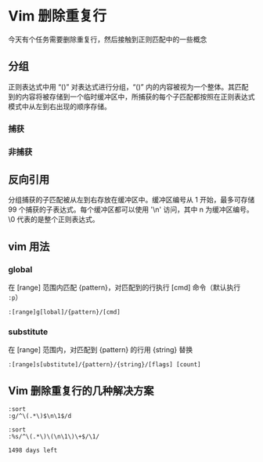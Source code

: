 # Vim 删除重复行
今天有个任务需要删除重复行，然后接触到正则匹配中的一些概念

## 分组
正则表达式中用 “()” 对表达式进行分组，“()” 内的内容被视为一个整体。其匹配到的内容将被存储到一个临时缓冲区中，所捕获的每个子匹配都按照在正则表达式模式中从左到右出现的顺序存储。

### 捕获
### 非捕获

## 反向引用
分组捕获的子匹配被从左到右存放在缓冲区中。缓冲区编号从 1 开始，最多可存储 99 个捕获的子表达式。每个缓冲区都可以使用 '\n' 访问，其中 n 为缓冲区编号。\0 代表的是整个正则表达式。

## vim 用法
### global
在 [range] 范围内匹配 {pattern}，对匹配到的行执行 [cmd] 命令（默认执行 `:p`）

```
:[range]g[lobal]/{pattern}/[cmd]
```
### substitute
在 [range] 范围内，对匹配到 {pattern} 的行用 {string} 替换

```
:[range]s[ubstitute]/{pattern}/{string}/[flags] [count]
```

## Vim 删除重复行的几种解决方案

```
:sort
:g/^\(.*\)$\n\1$/d
```

```
:sort
:%s/^\(.*\)\(\n\1\)\+$/\1/
```

`1498 days left`

